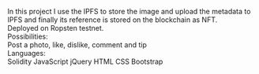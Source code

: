 In this project I use the IPFS to store the image and upload the metadata to IPFS and finally its reference is stored on the blockchain as NFT.<br />
Deployed on Ropsten testnet.<br />
Possibilities:<br />
Post a photo, like, dislike, comment and tip  <br />
Languages: <br />
     Solidity     JavaScript     jQuery     HTML     CSS     Bootstrap

